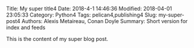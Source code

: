 Title: My super title4
Date: 2018-4-1 14:46:36
Modified: 2018-04-01 23:05:33
Category: Python4
Tags: pelican4,publishing4
Slug: my-super-post4
Authors: Alexis Metaireau, Conan Doyle
Summary: Short version for index and feeds

This is the content of my super blog post.